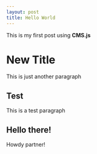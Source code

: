 ```yaml
---
layout: post
title: Hello World
---
```


This is my first post using **CMS.js**

New Title
=========

This is just another paragraph

Test
----

This is a test paragraph

Hello there!
------------

Howdy partner!
